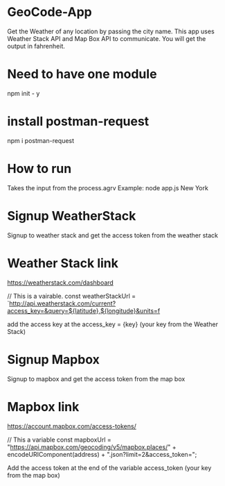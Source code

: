 # GeoCode-App
Get the Weather of any location by passing the city name. This app uses Weather Stack API and Map Box API to communicate.
You will get the output in fahrenheit.

# Need to have one module
  npm init - y
  
# install postman-request
  npm i postman-request
  
# How to run
  Takes the input from the process.agrv
  Example: node app.js New York
  
# Signup WeatherStack
Signup to weather stack and get the access token from the weather stack

# Weather Stack link
https://weatherstack.com/dashboard

// This is a vairable.
const weatherStackUrl = `http://api.weatherstack.com/current?access_key=&query=${latitude},${longitude}&units=f

add the access key at the access_key = {key} (your key from the Weather Stack)

# Signup Mapbox
Signup to mapbox and get the access token from the map box

# Mapbox link
https://account.mapbox.com/access-tokens/

// This a variable
const mapboxUrl = "https://api.mapbox.com/geocoding/v5/mapbox.places/" + encodeURIComponent(address) + ".json?limit=2&access_token=";

Add the access token at the end of the variable access_token (your key from the map box)
